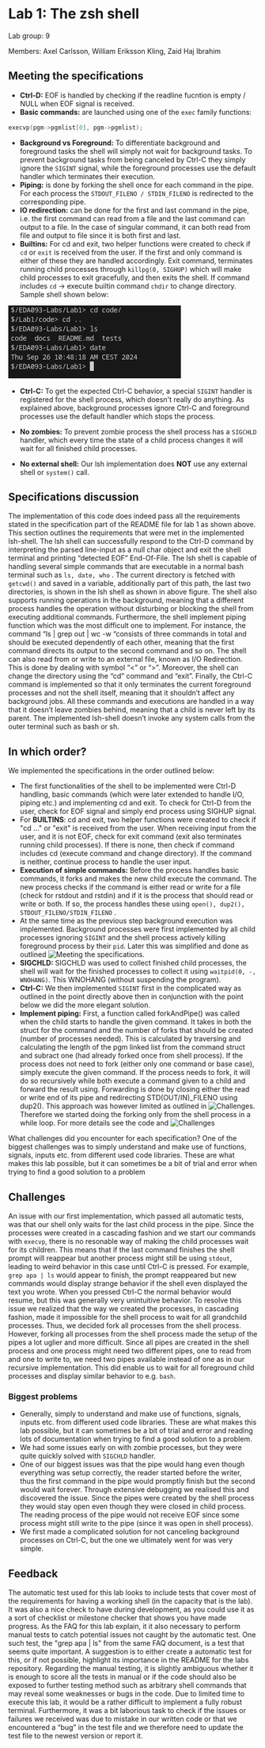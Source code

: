 # Lab 1: The zsh shell
Lab group: 9 

Members: Axel Carlsson, William Eriksson Kling, Zaid Haj Ibrahim

## Meeting the specifications
- **Ctrl-D:** EOF is handled by checking if the readline fucntion is empty / NULL when EOF signal is received.
- **Basic commands:** are launched using one of the ```exec``` family functions:
```C
execvp(pgm->pgmlist[0], pgm->pgmlist);
```
- **Background vs Foreground:** To differentiate background and foreground tasks the shell will simply not wait for background tasks. To prevent background tasks from being canceled by Ctrl-C they simply ignore the ```SIGINT``` signal, while the foreground processes use the default handler which terminates their execution.
- **Piping:** is done by forking the shell once for each command in the pipe. For each process the ```STDOUT_FILENO / STDIN_FILENO``` is redirected to the corresponding pipe.
- **IO redirection:** can be done for the first and last command in the pipe,  i.e. the first command can read from a file and the last command can output to a file. In the case of singular command, it can both read from file and output to file since it is both first and last.
- **Builtins:** For cd and exit, two helper functions were created to check if ```cd``` or ```exit``` is received from the user. If the first and only command is either of these they are handled accordingly. Exit command, terminates running child processes through ```killpg(0, SIGHUP)``` which will make child processes to exit gracefully, and then exits the shell. If command includes ```cd``` -> execute builtin command ```chdir``` to change directory. Sample shell shown below:

![Alt text](figs/sampleShell.png)

- **Ctrl-C:** To get the expected Ctrl-C behavior, a special ```SIGINT``` handler is registered for the shell process, which doesn't really do anything. As explained above, background processes ignore Ctrl-C and foreground processes use the default handler which stops the process.

- **No zombies:** To prevent zombie process the shell process has a ```SIGCHLD``` handler, which every time the state of a child process changes it will wait for all finished child processes.

- **No external shell:** Our lsh implementation does **NOT** use any external shell or ```system()``` call.


## Specifications discussion 
The implementation of this code does indeed pass all the requirements stated in the specification part of the README file for lab 1 as shown above. This section outlines the requirements that were met in the implemented lsh-shell. The lsh shell can successfully respond to the Ctrl-D command by interpreting the parsed line-input as a null char object and exit the shell terminal and printing “detected EOF” End-Of-File. The lsh shell is capable of handling several simple commands that are executable in a normal bash terminal such as ```ls, date, who``` . The current directory is fetched with ```getcwd()``` and saved in a variable, additionally part of this path, the last two directories, is shown in the lsh shell as shown in above figure. The shell also supports running operations in the background, meaning that a different process handles the operation without disturbing or blocking the shell from executing additional commands. Furthermore, the shell implement piping function which was the most difficult one to implement. For instance, the command “ls | grep out | wc -w “consists of three commands in total and should be executed dependently of each other, meaning that the first command directs its output to the second command and so on. The shell can also read from or write to an external file, known as I/O Redirection. This is done by dealing with symbol “<” or “>”. Moreover, the shell can change the directory using the “cd” command and “exit”. Finally, the Ctrl-C command is implemented so that it only terminates the current foreground processes and not the shell itself, meaning that it shouldn’t affect any background jobs. All these commands and executions are handled in a way that it doesn’t leave zombies behind, meaning that a child is never left by its parent. The implemented lsh-shell doesn’t invoke any system calls from the outer terminal such as bash or sh. 

## In which order?
We implemented the specifications in the order outlined below:

- The first functionalities of the shell to be implemented were Ctrl-D handling, basic commands (which were later extended to handle I/O, piping etc.) and implementing cd and exit. 
To check for Ctrl-D from the user, check for EOF signal and simply end process using SIGHUP signal. 
- For **BUILTINS**: cd and exit, two helper functions were created to check if "cd ..." or "exit" is received from the user. When receiving input from the user, and it is not EOF, check for exit command (exit also terminates running child processes). If there is none, then check if command includes cd (execute command and change directory). If the command is neither, continue process to handle the user input.
- **Execution of simple commands:** Before the process handles basic commands, it forks and makes the new child execute the command. The new process checks if the command is either read or write for a file (check for rstdout and rstdin) and if it is the process that should read or write or both. If so, the process handles these using ```open(), dup2(), STDOUT_FILENO/STDIN_FILENO``` .
- At the same time as the previous step background execution was implemented. Background processes were first implemented by all child processes ignoring ```SIGINT``` and the shell process actively killing foreground process by their ```pid```. Later this was simplified and done as outlined ![Meeting the specifications](#meeting-the-specifications).
- **SIGCHLD:** SIGCHLD was used to collect finished child processes, the shell will wait for the finished processes to collect it using ```waitpid(0, -, WNOHANG)```. This WNOHANG (without suspending the program).
- **Ctrl-C:** We then implemented ```SIGINT``` first in the complicated way as outlined in the point directly above then in conjunction with the point below we did the more elegant solution. 
- **Implement piping:** First, a function called forkAndPipe() was called when the child starts to handle the given command. It takes in both the struct for the command and the number of forks that should be created (number of processes needed). This is calculated by traversing and calculating the length of the pgm linked list from the command struct and subract one (had already forked once from shell process). If the process does not need to fork (either only one command or base case), simply execute the given command. If the process needs to fork, it will do so recursively while both execute a command given to a child and forward the result using. Forwarding is done by closing either the read or write end of its pipe and redirecting STD(OUT/IN)_FILENO using dup2(). This approach was however limited as outlined in ![Challenges](#challenges). Therefore we started doing the forking only from the shell process in a while loop. For more details see the code and ![Challenges](#challenges)

What challenges did you encounter for each specification? One of the biggest challenges was to simply understand and make use of functions, signals, inputs etc. from different used code libraries. These are what makes this lab possible, but it can sometimes be a bit of trial and error when trying to find a good solution to a problem

## Challenges
An issue with our first implementation, which passed all automatic tests, was that our shell only waits for the last child process in the pipe. Since the processes were created in a cascading fashion and we start our commands with ```execvp```, there is no resonable way of making the child processes wait for its children. This means that if the last command finishes the shell prompt will reappear but another process might still be using ```stdout```, leading to weird behavior in this case until Ctrl-C is pressed. For example, ```grep apa | ls``` would appear to finish, the prompt reappeared but new commands would display strange behavior if the shell even displayed the text you wrote. When you pressed Ctrl-C the normal behavior would resume, but this was generally very unintuitive behavior. To resolve this issue we realized that the way we created the processes, in cascading fashion, made it impossible for the shell process to wait for all grandchild processes. Thus, we decided fork all processes from the shell process. However, forking all processes from the shell process made the setup of the pipes a lot uglier and more difficult. Since all pipes are created in the shell process and one process might need two different pipes, one to read from and one to write to, we need two pipes available instead of one as in our recursive implementation. This did enable us to wait for all foreground child processes and display similar behavior to e.g. ```bash```.

### Biggest problems
- Generally, simply to understand and make use of functions, signals, inputs etc. from different used code libraries. These are what makes this lab possible, but it can sometimes be a bit of trial and error and reading lots of documentation when trying to find a good solution to a problem. 
- We had some issues early on with zombie processes, but they were quite quickly solved with ```SIGCHLD``` handler.
- One of our biggest issues was that the pipe would hang even though everything was setup correctly, the reader started before the writer, thus the first command in the pipe would promptly finish but the second would wait forever. Through extensive debugging we realised this and discovered the issue. Since the pipes were created by the shell process they would stay open even though they were closed in child process. The reading process of the pipe would not receive EOF since some process might still write to the pipe (since it was open in shell process).
- We first made a complicated solution for not canceling background processes on Ctrl-C, but the one we ultimately went for was very simple.

## Feedback
The automatic test used for this lab looks to include tests that cover most of the requirements for having a working shell (in the capacity that is the lab). It was also a nice check to have during development, as you could use it as a sort of checklist or milestone checker that shows you have made progress. As the FAQ for this lab explain, it it also necessary to perform manual tests to catch potential issues not caught by the automatic test. One such test, the "grep apa | ls" from the same FAQ document, is a test that seems quite important. A suggestion is to either create a automatic test for this, or if not possible, highlight its importance in the README for the labs repository. Regarding the manual testing, it is slightly ambiguous whether it is enough to score all the tests in manual or if the code should also be exposed to further testing method such as arbitrary shell commands that may reveal some weaknesses or bugs in the code. Due to limited time to execute this lab, it would be a rather difficult to implement a fully robust terminal. Furthermore, it was a bit laborious task to check if the issues or failures we received was due to mistake in our written code or that we encountered a “bug” in the test file and we therefore need to update the test file to the newest version or report it.

